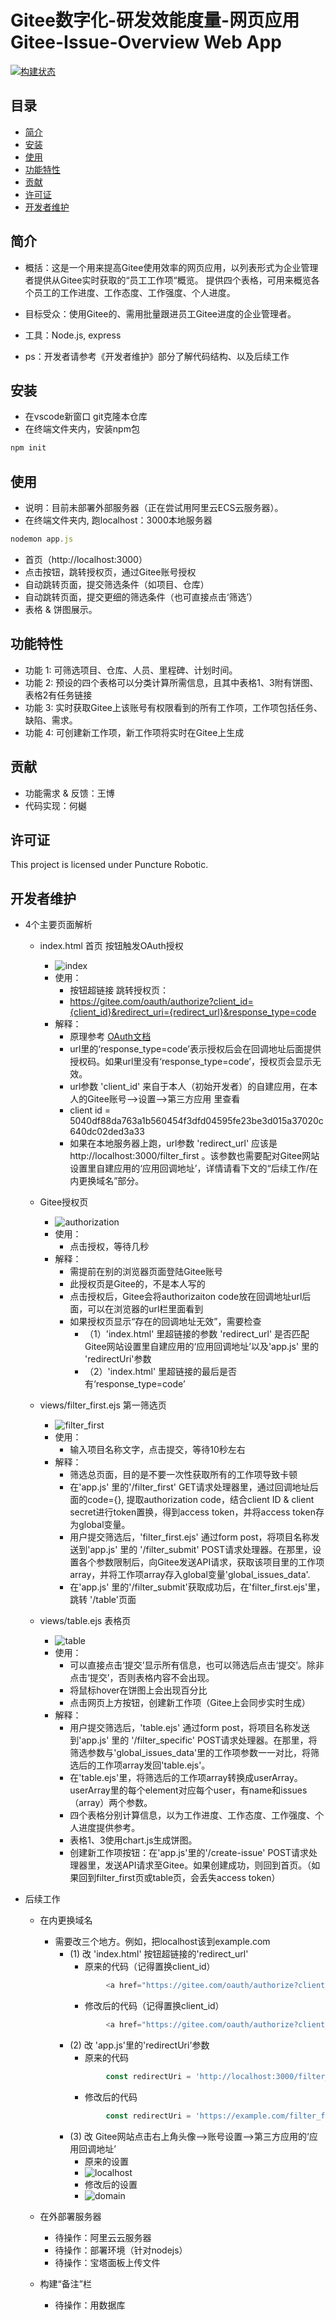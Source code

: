 # Gitee数字化-研发效能度量-网页应用 Gitee-Issue-Overview Web App

[![构建状态](https://travis-ci.com/AmyHY/Gitee_Issue_Overview.svg?branch=main)](https://travis-ci.com/AmyHY/Gitee_Issue_Overview)

## 目录

- [简介](#简介)
- [安装](#安装)
- [使用](#使用)
- [功能特性](#功能特性)
- [贡献](#贡献)
- [许可证](#许可证)
- [开发者维护](#开发者维护)

## 简介

- 概括：这是一个用来提高Gitee使用效率的网页应用，以列表形式为企业管理者提供从Gitee实时获取的“员工工作项“概览。
提供四个表格，可用来概览各个员工的工作进度、工作态度、工作强度、个人进度。

- 目标受众：使用Gitee的、需用批量跟进员工Gitee进度的企业管理者。

- 工具：Node.js, express

- ps：开发者请参考《开发者维护》部分了解代码结构、以及后续工作

## 安装

- 在vscode新窗口 git克隆本仓库
- 在终端文件夹内，安装npm包
```javascript
npm init
```


## 使用

- 说明：目前未部署外部服务器（正在尝试用阿里云ECS云服务器）。
- 在终端文件夹内, 跑localhost：3000本地服务器
```javascript
nodemon app.js
```
- 首页（http://localhost:3000） 
- 点击按钮，跳转授权页，通过Gitee账号授权 
- 自动跳转页面，提交筛选条件（如项目、仓库）
- 自动跳转页面，提交更细的筛选条件（也可直接点击‘筛选’）
- 表格 & 饼图展示。

## 功能特性


- 功能 1: 可筛选项目、仓库、人员、里程碑、计划时间。
- 功能 2: 预设的四个表格可以分类计算所需信息，且其中表格1、3附有饼图、表格2有任务链接
- 功能 3: 实时获取Gitee上该账号有权限看到的所有工作项，工作项包括任务、缺陷、需求。
- 功能 4: 可创建新工作项，新工作项将实时在Gitee上生成


## 贡献

- 功能需求 & 反馈：王博
- 代码实现：何樾

## 许可证

This project is licensed under Puncture Robotic.

## 开发者维护

- 4个主要页面解析
    - index.html 首页 按钮触发OAuth授权
        - ![index](/public/images/GiteeApp_index.png)
        - 使用：
            - 按钮超链接 跳转授权页：
            - https://gitee.com/oauth/authorize?client_id={client_id}&redirect_uri={redirect_url}&response_type=code
        - 解释：
            - 原理参考 [OAuth文档](https://gitee.com/api/v5/oauth_doc#/)
            - url里的‘response_type=code’表示授权后会在回调地址后面提供授权码。如果url里没有‘response_type=code’，授权页会显示无效。
            - url参数 'client_id' 来自于本人（初始开发者）的自建应用，在本人的Gitee账号-->设置-->第三方应用 里查看
            - client id = 5040df88da763a1b560454f3dfd04595fe23be3d015a37020c640dc02ded3a33
            - 如果在本地服务器上跑，url参数 'redirect_url' 应该是 http://localhost:3000/filter_first 。该参数也需要配对Gitee网站设置里自建应用的‘应用回调地址’，详情请看下文的“后续工作/在内更换域名”部分。

    - Gitee授权页
        - ![authorization](/public/images/GiteeApp_authorization.png)
        - 使用：
            - 点击授权，等待几秒
        - 解释：
            - 需提前在别的浏览器页面登陆Gitee账号
            - 此授权页是Gitee的，不是本人写的
            - 点击授权后，Gitee会将authorizaiton code放在回调地址url后面，可以在浏览器的url栏里面看到
            - 如果授权页显示“存在的回调地址无效”，需要检查
                - （1）'index.html' 里超链接的参数 'redirect_url' 是否匹配Gitee网站设置里自建应用的‘应用回调地址’以及'app.js' 里的 'redirectUri'参数
                - （2）'index.html' 里超链接的最后是否有‘response_type=code’

    - views/filter_first.ejs 第一筛选页
        - ![filter_first](/public/images/GiteeApp_filter_first.png)
        - 使用：
            - 输入项目名称文字，点击提交，等待10秒左右
        - 解释：
            - 筛选总页面，目的是不要一次性获取所有的工作项导致卡顿
            - 在'app.js' 里的'/filter_first' GET请求处理器里，通过回调地址后面的code={}, 提取authorization code，结合client ID & client secret进行token置换，得到access token，并将access token存为global变量。
            - 用户提交筛选后，'filter_first.ejs' 通过form post，将项目名称发送到'app.js' 里的 '/filter_submit' POST请求处理器。在那里，设置各个参数限制后，向Gitee发送API请求，获取该项目里的工作项array，并将工作项array存入global变量'global_issues_data'.
            - 在'app.js' 里的'/filter_submit'获取成功后，在'filter_first.ejs'里，跳转 '/table'页面

    - views/table.ejs 表格页
        - ![table](/public/images/GiteeApp_table.jpeg)
        - 使用：
            - 可以直接点击‘提交’显示所有信息，也可以筛选后点击‘提交’。除非点击‘提交’，否则表格内容不会出现。
            - 将鼠标hover在饼图上会出现百分比
            - 点击网页上方按钮，创建新工作项（Gitee上会同步实时生成）
        - 解释：
            - 用户提交筛选后，'table.ejs' 通过form post，将项目名称发送到'app.js' 里的 '/filter_specific' POST请求处理器。在那里，将筛选参数与'global_issues_data'里的工作项参数一一对比，将筛选后的工作项array发回'table.ejs'。
            - 在'table.ejs'里，将筛选后的工作项array转换成userArray。userArray里的每个element对应每个user，有name和issues（array）两个参数。
            - 四个表格分别计算信息，以为工作进度、工作态度、工作强度、个人进度提供参考。
            - 表格1、3使用chart.js生成饼图。
            - 创建新工作项按钮：在'app.js'里的'/create-issue' POST请求处理器里，发送API请求至Gitee。如果创建成功，则回到首页。（如果回到filter_first页或table页，会丢失access token）

    
        

- 后续工作
    - 在内更换域名
        - 需要改三个地方。例如，把localhost该到example.com
            - (1) 改 'index.html' 按钮超链接的'redirect_url'
                - 原来的代码（记得置换client_id）
                ```javascript
                        <a href="https://gitee.com/oauth/authorize?client_id={client_id}&redirect_uri=http://localhost:3000/filter_first&response_type=code">授权</a>
                ```
                - 修改后的代码（记得置换client_id）
                ```javascript
                        <a href="https://gitee.com/oauth/authorize?client_id={client_id}&redirect_uri=https://example.com/filter_first&response_type=code">授权</a>
                ```
            - (2) 改 'app.js'里的'redirectUri'参数
                - 原来的代码
                ```javascript
                        const redirectUri = 'http://localhost:3000/filter_first';
                ```
                - 修改后的代码
                ```javascript
                        const redirectUri = 'https://example.com/filter_first';
                ```
            - (3) 改 Gitee网站点击右上角头像-->账号设置-->第三方应用的‘应用回调地址’
                - 原来的设置
                - ![localhost](/public/images/GiteeApp_localhost.png)
                - 修改后的设置
                - ![domain](/public/images/GiteeApp_domain.png)
                
    - 在外部署服务器
        - 待操作：阿里云云服务器
        - 待操作：部署环境（针对nodejs）
        - 待操作：宝塔面板上传文件
    - 构建“备注”栏
        - 待操作：用数据库
